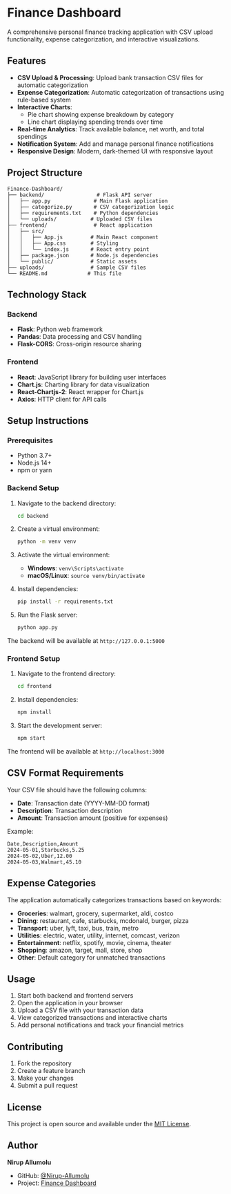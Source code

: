 # Finance Dashboard

A comprehensive personal finance tracking application with CSV upload functionality, expense categorization, and interactive visualizations.

## Features

- **CSV Upload & Processing**: Upload bank transaction CSV files for automatic categorization
- **Expense Categorization**: Automatic categorization of transactions using rule-based system
- **Interactive Charts**: 
  - Pie chart showing expense breakdown by category
  - Line chart displaying spending trends over time
- **Real-time Analytics**: Track available balance, net worth, and total spendings
- **Notification System**: Add and manage personal finance notifications
- **Responsive Design**: Modern, dark-themed UI with responsive layout

## Project Structure

```
Finance-Dashboard/
├── backend/                 # Flask API server
│   ├── app.py              # Main Flask application
│   ├── categorize.py       # CSV categorization logic
│   ├── requirements.txt    # Python dependencies
│   └── uploads/           # Uploaded CSV files
├── frontend/               # React application
│   ├── src/
│   │   ├── App.js         # Main React component
│   │   ├── App.css        # Styling
│   │   └── index.js       # React entry point
│   ├── package.json       # Node.js dependencies
│   └── public/            # Static assets
├── uploads/               # Sample CSV files
└── README.md             # This file
```

## Technology Stack

### Backend
- **Flask**: Python web framework
- **Pandas**: Data processing and CSV handling
- **Flask-CORS**: Cross-origin resource sharing

### Frontend
- **React**: JavaScript library for building user interfaces
- **Chart.js**: Charting library for data visualization
- **React-Chartjs-2**: React wrapper for Chart.js
- **Axios**: HTTP client for API calls

## Setup Instructions

### Prerequisites
- Python 3.7+
- Node.js 14+
- npm or yarn

### Backend Setup

1. Navigate to the backend directory:
   ```bash
   cd backend
   ```

2. Create a virtual environment:
   ```bash
   python -m venv venv
   ```

3. Activate the virtual environment:
   - **Windows**: `venv\Scripts\activate`
   - **macOS/Linux**: `source venv/bin/activate`

4. Install dependencies:
   ```bash
   pip install -r requirements.txt
   ```

5. Run the Flask server:
   ```bash
   python app.py
   ```

The backend will be available at `http://127.0.0.1:5000`

### Frontend Setup

1. Navigate to the frontend directory:
   ```bash
   cd frontend
   ```

2. Install dependencies:
   ```bash
   npm install
   ```

3. Start the development server:
   ```bash
   npm start
   ```

The frontend will be available at `http://localhost:3000`

## CSV Format Requirements

Your CSV file should have the following columns:
- **Date**: Transaction date (YYYY-MM-DD format)
- **Description**: Transaction description
- **Amount**: Transaction amount (positive for expenses)

Example:
```csv
Date,Description,Amount
2024-05-01,Starbucks,5.25
2024-05-02,Uber,12.00
2024-05-03,Walmart,45.10
```

## Expense Categories

The application automatically categorizes transactions based on keywords:

- **Groceries**: walmart, grocery, supermarket, aldi, costco
- **Dining**: restaurant, cafe, starbucks, mcdonald, burger, pizza
- **Transport**: uber, lyft, taxi, bus, train, metro
- **Utilities**: electric, water, utility, internet, comcast, verizon
- **Entertainment**: netflix, spotify, movie, cinema, theater
- **Shopping**: amazon, target, mall, store, shop
- **Other**: Default category for unmatched transactions

## Usage

1. Start both backend and frontend servers
2. Open the application in your browser
3. Upload a CSV file with your transaction data
4. View categorized transactions and interactive charts
5. Add personal notifications and track your financial metrics

## Contributing

1. Fork the repository
2. Create a feature branch
3. Make your changes
4. Submit a pull request

## License

This project is open source and available under the [MIT License](LICENSE).

## Author

**Nirup Allumolu**
- GitHub: [@Nirup-Allumolu](https://github.com/Nirup-Allumolu)
- Project: [Finance Dashboard](https://github.com/Nirup-Allumolu/Finance-Dashboard) 